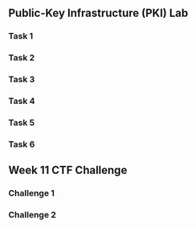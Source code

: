 ## Public-Key Infrastructure (PKI) Lab

### Task 1

### Task 2

### Task 3

### Task 4

### Task 5

### Task 6

## Week 11 CTF Challenge
### Challenge 1

### Challenge 2
